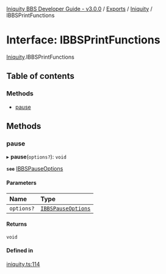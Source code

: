 [Iniquity BBS Developer Guide - v3.0.0](../README.md) / [Exports](../modules.md) / [Iniquity](../modules/Iniquity.md) / IBBSPrintFunctions

# Interface: IBBSPrintFunctions

[Iniquity](../modules/Iniquity.md).IBBSPrintFunctions

## Table of contents

### Methods

- [pause](Iniquity.IBBSPrintFunctions.md#pause)

## Methods

### pause

▸ **pause**(`options?`): `void`

**`see`** [IBBSPauseOptions](Iniquity.IBBSPauseOptions.md)

#### Parameters

| Name | Type |
| :------ | :------ |
| `options?` | [`IBBSPauseOptions`](Iniquity.IBBSPauseOptions.md) |

#### Returns

`void`

#### Defined in

[iniquity.ts:114](https://github.com/iniquitybbs/iniquity/blob/996930f/packages/core/src/iniquity.ts#L114)
